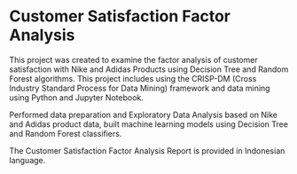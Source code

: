 Customer Satisfaction Factor Analysis
=====
This project was created to examine the factor analysis of customer satisfaction with Nike and Adidas Products using Decision Tree and Random Forest algorithms. This project includes using the CRISP-DM (Cross Industry Standard Process for Data Mining) framework and data mining using Python and Jupyter Notebook.

Performed data preparation and Exploratory Data Analysis based on Nike and Adidas product data, built machine learning models using Decision Tree and Random Forest classifiers.

The Customer Satisfaction Factor Analysis Report is provided in Indonesian language.
